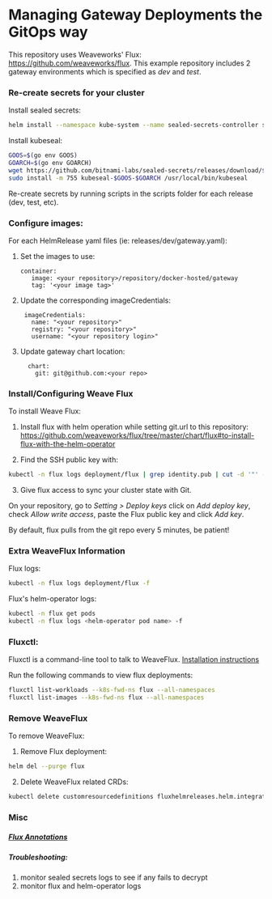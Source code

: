 # Managing Gateway Deployments the GitOps way

This repository uses Weaveworks' Flux: https://github.com/weaveworks/flux. This example repository includes 2 gateway environments which is specified as _dev_ and _test_.

### Re-create secrets for your cluster

Install sealed secrets:
```bash
helm install --namespace kube-system --name sealed-secrets-controller stable/sealed-secrets

```

Install kubeseal:
```bash
GOOS=$(go env GOOS)
GOARCH=$(go env GOARCH)
wget https://github.com/bitnami-labs/sealed-secrets/releases/download/$release/kubeseal-$GOOS-$GOARCH
sudo install -m 755 kubeseal-$GOOS-$GOARCH /usr/local/bin/kubeseal

```

Re-create secrets by running scripts in the scripts folder for each release (dev, test, etc).

### Configure images:
For each HelmRelease yaml files (ie: releases/dev/gateway.yaml):
1) Set the images to use:
   ```helmyaml
   container:
      image: <your repository>/repository/docker-hosted/gateway
      tag: '<your image tag>'
   ```
2) Update the corresponding imageCredentials:
   ```helmyaml
    imageCredentials:
      name: "<your repository>"
      registry: "<your repository>"
      username: "<your repository login>"
   ```
3) Update gateway chart location:
   ```helmyaml
     chart:
       git: git@github.com:<your repo>
   ```

### Install/Configuring Weave Flux

To install Weave Flux:

1) Install flux with helm operation while setting git.url to this repository: https://github.com/weaveworks/flux/tree/master/chart/flux#to-install-flux-with-the-helm-operator 

2) Find the SSH public key with:

```bash
kubectl -n flux logs deployment/flux | grep identity.pub | cut -d '"' -f2
```

3) Give flux access to sync your cluster state with Git.

On your repository, go to _Setting > Deploy keys_ click on _Add deploy key_, check _Allow write access_, paste the Flux public key and click _Add key_.

By default, flux pulls from the git repo every 5 minutes, be patient!

### Extra WeaveFlux Information

Flux logs:
```bash
kubectl -n flux logs deployment/flux -f
```
Flux's helm-operator logs:
```bash
kubectl -n flux get pods 
kubectl -n flux logs <helm-operator pod name> -f

```

### Fluxctl: 
Fluxctl is a command-line tool to talk to WeaveFlux. 
[Installation instructions](https://github.com/weaveworks/flux/blob/master/site/fluxctl.md)

Run the following commands to view flux deployments:
```bash
fluxctl list-workloads --k8s-fwd-ns flux --all-namespaces
fluxctl list-images --k8s-fwd-ns flux --all-namespaces
```

### Remove WeaveFlux

To remove WeaveFlux:

1) Remove Flux deployment:
```bash
helm del --purge flux
```

2) Delete WeaveFlux related CRDs:
```bash
kubectl delete customresourcedefinitions fluxhelmreleases.helm.integrations.flux.weave.works helmreleases.flux.weave.works
```

### Misc

##### [Flux Annotations](https://github.com/weaveworks/flux/blob/036221706f3ffdeb215a3a037b97573b7cf17008/site/fluxctl.md#using-annotations)

##### Troubleshooting:
1) monitor sealed secrets logs to see if any fails to decrypt
1) monitor flux and helm-operator logs 
